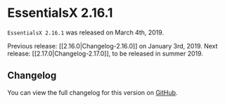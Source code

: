 # EssentialsX 2.16.1

`EssentialsX 2.16.1` was released on March 4th, 2019.

Previous release: [[2.16.0|Changelog-2.16.0]] on January 3rd, 2019.
Next release: [[2.17.0|Changelog-2.17.0]], to be released in summer 2019.

## Changelog

You can view the full changelog for this version on [GitHub](https://github.com/EssentialsX/Essentials/releases/tag/2.16.1).
